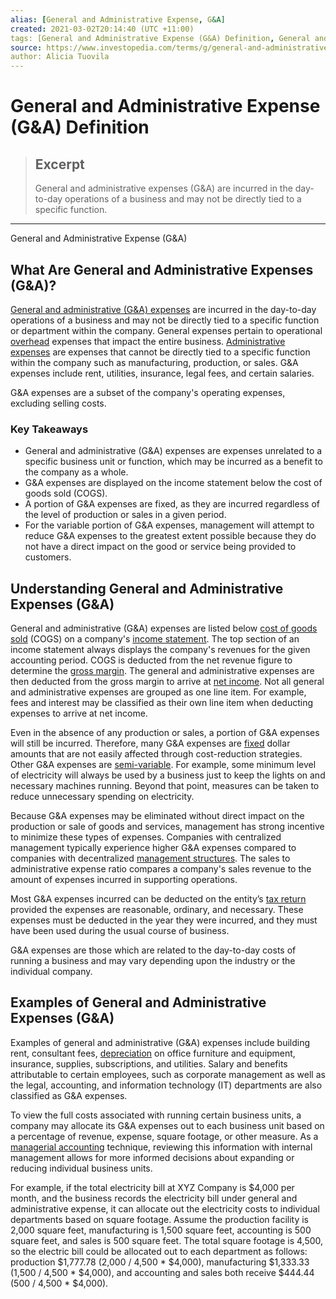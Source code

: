 ```yaml
---
alias: [General and Administrative Expense, G&A]
created: 2021-03-02T20:14:40 (UTC +11:00)
tags: [General and Administrative Expense (G&A) Definition, General and Administrative Expense (G&A)]
source: https://www.investopedia.com/terms/g/general-and-administrative-expenses.asp
author: Alicia Tuovila
---
```


# General and Administrative Expense (G&A) Definition

> ## Excerpt
> General and administrative expenses (G&A) are incurred in the day-to-day operations of a business and may not be directly tied to a specific function.

---

General and Administrative Expense (G&A)
## What Are General and Administrative Expenses (G&A)?

[General and administrative (G&A) expenses](https://www.investopedia.com/ask/answers/073115/what-are-some-examples-general-and-administrative-expenses.asp) are incurred in the day-to-day operations of a business and may not be directly tied to a specific function or department within the company. General expenses pertain to operational [overhead](https://www.investopedia.com/terms/o/overhead.asp) expenses that impact the entire business. [Administrative expenses](https://www.investopedia.com/terms/a/administrative-expenses.asp) are expenses that cannot be directly tied to a specific function within the company such as manufacturing, production, or sales. G&A expenses include rent, utilities, insurance, legal fees, and certain salaries.

G&A expenses are a subset of the company's operating expenses, excluding selling costs.

### Key Takeaways

-   General and administrative (G&A) expenses are expenses unrelated to a specific business unit or function, which may be incurred as a benefit to the company as a whole.
-   G&A expenses are displayed on the income statement below the cost of goods sold (COGS).
-   A portion of G&A expenses are fixed, as they are incurred regardless of the level of production or sales in a given period.
-   For the variable portion of G&A expenses, management will attempt to reduce G&A expenses to the greatest extent possible because they do not have a direct impact on the good or service being provided to customers.

## Understanding General and Administrative Expenses (G&A)

General and administrative (G&A) expenses are listed below [cost of goods sold](https://www.investopedia.com/terms/c/cogs.asp) (COGS) on a company's [income statement](https://www.investopedia.com/terms/i/incomestatement.asp). The top section of an income statement always displays the company's revenues for the given accounting period. COGS is deducted from the net revenue figure to determine the [gross margin](https://www.investopedia.com/terms/g/grossmargin.asp). The general and administrative expenses are then deducted from the gross margin to arrive at [net income](https://www.investopedia.com/terms/n/netincome.asp). Not all general and administrative expenses are grouped as one line item. For example, fees and interest may be classified as their own line item when deducting expenses to arrive at net income.

Even in the absence of any production or sales, a portion of G&A expenses will still be incurred. Therefore, many G&A expenses are [fixed](https://www.investopedia.com/terms/f/fixedcost.asp) dollar amounts that are not easily affected through cost-reduction strategies. Other G&A expenses are [semi-variable](https://www.investopedia.com/terms/s/semivariablecost.asp). For example, some minimum level of electricity will always be used by a business just to keep the lights on and necessary machines running. Beyond that point, measures can be taken to reduce unnecessary spending on electricity.

Because G&A expenses may be eliminated without direct impact on the production or sale of goods and services, management has strong incentive to minimize these types of expenses. Companies with centralized management typically experience higher G&A expenses compared to companies with decentralized [management structures](https://www.investopedia.com/articles/basics/03/022803.asp). The sales to administrative expense ratio compares a company's sales revenue to the amount of expenses incurred in supporting operations.

Most G&A expenses incurred can be deducted on the entity’s [tax return](https://www.investopedia.com/terms/t/taxreturn.asp) provided the expenses are reasonable, ordinary, and necessary. These expenses must be deducted in the year they were incurred, and they must have been used during the usual course of business.

G&A expenses are those which are related to the day-to-day costs of running a business and may vary depending upon the industry or the individual company.

## Examples of General and Administrative Expenses (G&A)

Examples of general and administrative (G&A) expenses include building rent, consultant fees, [depreciation](https://www.investopedia.com/terms/d/depreciation.asp) on office furniture and equipment, insurance, supplies, subscriptions, and utilities. Salary and benefits attributable to certain employees, such as corporate management as well as the legal, accounting, and information technology (IT) departments are also classified as G&A expenses.

To view the full costs associated with running certain business units, a company may allocate its G&A expenses out to each business unit based on a percentage of revenue, expense, square footage, or other measure. As a [managerial accounting](https://www.investopedia.com/terms/m/managerialaccounting.asp) technique, reviewing this information with internal management allows for more informed decisions about expanding or reducing individual business units.

For example, if the total electricity bill at XYZ Company is $4,000 per month, and the business records the electricity bill under general and administrative expense, it can allocate out the electricity costs to individual departments based on square footage. Assume the production facility is 2,000 square feet, manufacturing is 1,500 square feet, accounting is 500 square feet, and sales is 500 square feet. The total square footage is 4,500, so the electric bill could be allocated out to each department as follows: production $1,777.78 (2,000 / 4,500 \* $4,000), manufacturing $1,333.33 (1,500 / 4,500 \* $4,000), and accounting and sales both receive $444.44 (500 / 4,500 \* $4,000).
